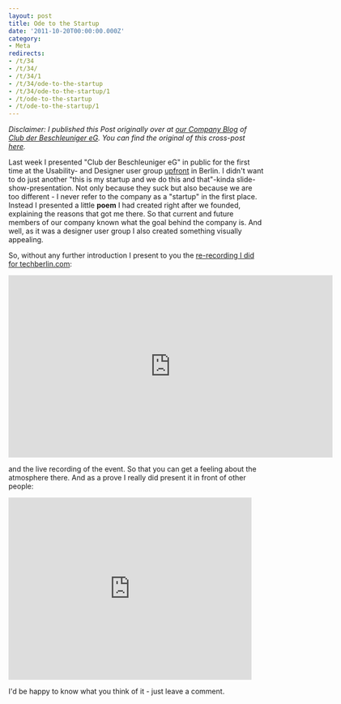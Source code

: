 ```yaml
---
layout: post
title: Ode to the Startup
date: '2011-10-20T00:00:00.000Z'
category:
- Meta
redirects:
- /t/34
- /t/34/
- /t/34/1
- /t/34/ode-to-the-startup
- /t/34/ode-to-the-startup/1
- /t/ode-to-the-startup
- /t/ode-to-the-startup/1
---
```




_Disclaimer: I published this Post originally over at [our Company Blog](http://blog.dieBeschleuniger.de) of [Club der Beschleuniger eG](http://www.dieBeschleuniger.de). You can find the original of this cross-post [here](http://blog.diebeschleuniger.de/2011/10/ode-to-startup.html)._

Last week I presented "Club der Beschleuniger eG" in public for the first time at the Usability- and Designer user group <a href="http://up.front.ug/">upfront</a>&nbsp;in Berlin. I didn't want to do just another "this is my startup and we do this and that"-kinda slide-show-presentation. Not only because they suck but also because we are too different - I never refer to the company as a "startup" in the first place. Instead I presented a little <b>poem</b> I had created right after we founded, explaining the reasons that got me there. So that current and future members of our company known what the goal behind the company is. And well, as it was a designer user group I also created something visually appealing.


So, without any further introduction I present to you the <a href="http://www.techberlin.com/post/11605973919/ode-to-startups-its-poetry-time-above-a-poem">re-recording I did for techberlin.com</a>:

<iframe allowfullscreen="allowfullscreen" frameborder="0" height="360" src="http://www.youtube.com/embed/9L0pSN-qY9k?wmode=opaque" width="640">&nbsp;</iframe>


and the live recording of the event. So that you can get a feeling about the atmosphere there. And as a prove I really did present it in front of other people:

<iframe allowfullscreen="allowfullscrenn" frameborder="0" height="360" src="http://www.youtube.com/embed/Lahbl9gB93k?wmode=opaque" width="480">&nbsp;</iframe>

I'd be happy to know what you think of it - just leave a comment.
